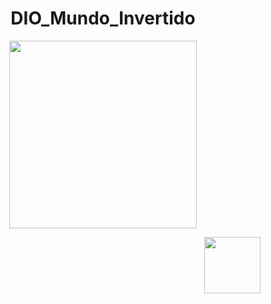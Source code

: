 <h1 align="center">DIO_Mundo_Invertido</h1>
<p align="center">
    <img width="300" src="https://iconape.com/wp-content/files/fi/155994/svg/155994.svg">
</p>
<div align="right">
  <img width="90"           src="https://static.wixstatic.com/media/7a378f_5140deabd7d040378d740069cb692b87~mv2.png/v1/crop/x_0,y_10,w_1334,h_493/fill/w_284,h_104,al_c,q_85,usm_0.66_1.00_0.01,enc_a uto/logo%20DIO.png"/>
</div>
